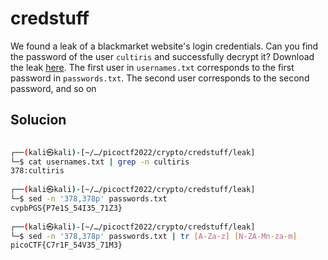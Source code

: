 # credstuff

We found a leak of a blackmarket website's login credentials. Can you find the password of the user `cultiris` and successfully decrypt it? Download the leak [here](https://artifacts.picoctf.net/c/534/leak.tar). The first user in `usernames.txt` corresponds to the first password in `passwords.txt`. The second user corresponds to the second password, and so on

## Solucion

```bash
                                                                                                                     
┌──(kali㉿kali)-[~/…/picoctf2022/crypto/credstuff/leak]
└─$ cat usernames.txt | grep -n cultiris
378:cultiris
                                                                                                                     
┌──(kali㉿kali)-[~/…/picoctf2022/crypto/credstuff/leak]
└─$ sed -n '378,378p' passwords.txt     
cvpbPGS{P7e1S_54I35_71Z3}
                                                                                                                     
┌──(kali㉿kali)-[~/…/picoctf2022/crypto/credstuff/leak]
└─$ sed -n '378,378p' passwords.txt | tr [A-Za-z] [N-ZA-Mn-za-m]
picoCTF{C7r1F_54V35_71M3}


```